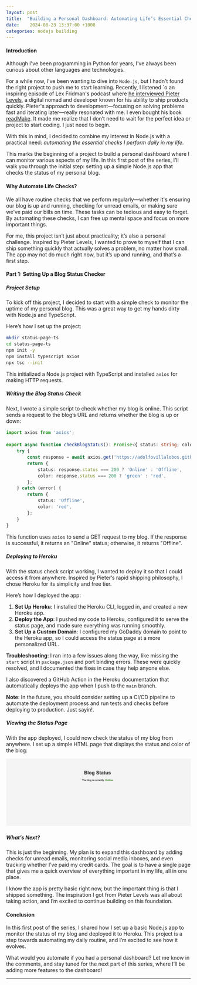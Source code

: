 ```yaml
---
layout: post
title:  "Building a Personal Dashboard: Automating Life’s Essential Checks – Part 1"
date:    2024-08-23 13:37:00 +1000
categories: nodejs building 
---
```


#### Introduction

Although I've been programming in Python for years, I've always been curious about other languages and technologies.

For a while now, I've been wanting to dive into `Node.js`, but I hadn't found the right project to push me to start learning. Recently, I listened `o an inspiring episode of Lex Fridman's podcast where [he interviewed Pieter Levels](https://youtu.be/oFtjKbXKqbg?si=HHh5lMkiMqoW0ejd), a digital nomad and developer known for his ability to ship products quickly. Pieter's approach to development—focusing on solving problems fast and iterating later—really resonated with me. I even bought his book [readMake](https://readmake.com/). It made me realize that I don’t need to wait for the perfect idea or project to start coding. I just need to begin.

With this in mind, I decided to combine my interest in Node.js with a practical need: *automating the essential checks I perform daily in my life*.

This marks the beginning of a project to build a personal dashboard where I can monitor various aspects of my life. In this first post of the series, I’ll walk you through the initial step: setting up a simple Node.js app that checks the status of my personal blog.

#### Why Automate Life Checks?

We all have routine checks that we perform regularly—whether it's ensuring our blog is up and running, checking for unread emails, or making sure we've paid our bills on time. These tasks can be tedious and easy to forget. By automating these checks, I can free up mental space and focus on more important things.

For me, this project isn’t just about practicality; it’s also a personal challenge. Inspired by Pieter Levels, I wanted to prove to myself that I can ship something quickly that actually solves a problem, no matter how small. The app may not do much right now, but it’s up and running, and that’s a first step.

#### Part 1: Setting Up a Blog Status Checker

##### Project Setup

To kick off this project, I decided to start with a simple check to monitor the uptime of my personal blog. This was a great way to get my hands dirty with Node.js and TypeScript.

Here’s how I set up the project:

```bash
mkdir status-page-ts
cd status-page-ts
npm init -y
npm install typescript axios
npx tsc --init
```

This initialized a Node.js project with TypeScript and installed `axios` for making HTTP requests.

##### Writing the Blog Status Check

Next, I wrote a simple script to check whether my blog is online. This script sends a request to the blog’s URL and returns whether the blog is up or down:

```typescript
import axios from 'axios';

export async function checkBlogStatus(): Promise<{ status: string; color: string }> {
    try {
        const response = await axios.get('https://adolfovillalobos.github.io/website');
        return {
            status: response.status === 200 ? 'Online' : 'Offline',
            color: response.status === 200 ? 'green' : 'red',
        };
    } catch (error) {
        return {
            status: 'Offline',
            color: 'red',
        };
    }
}
```

This function uses `axios` to send a GET request to my blog. If the response is successful, it returns an "Online" status; otherwise, it returns "Offline".

##### Deploying to Heroku

With the status check script working, I wanted to deploy it so that I could access it from anywhere. Inspired by Pieter’s rapid shipping philosophy, I chose Heroku for its simplicity and free tier.

Here’s how I deployed the app:

1. **Set Up Heroku**: I installed the Heroku CLI, logged in, and created a new Heroku app.
2. **Deploy the App**: I pushed my code to Heroku, configured it to serve the status page, and made sure everything was running smoothly.
3. **Set Up a Custom Domain**: I configured my GoDaddy domain to point to the Heroku app, so I could access the status page at a more personalized URL.

**Troubleshooting**:
I ran into a few issues along the way, like missing the `start` script in `package.json` and port binding errors. These were quickly resolved, and I documented the fixes in case they help anyone else.

I also discovered a GitHub Action in the Heroku documentation that automatically deploys the app when I push to the `main` branch.  

**Note**: In the future, you should consider setting up a CI/CD pipeline to automate the deployment process and run tests and checks before deploying to production. Just sayin!.

##### Viewing the Status Page

With the app deployed, I could now check the status of my blog from anywhere. I set up a simple HTML page that displays the status and color of the blog:

![Blog Status](../assets/images/2024-08-23-final-result-status-page.png)

##### What’s Next?

This is just the beginning. My plan is to expand this dashboard by adding checks for unread emails, monitoring social media inboxes, and even tracking whether I’ve paid my credit cards. The goal is to have a single page that gives me a quick overview of everything important in my life, all in one place.

I know the app is pretty basic right now, but the important thing is that I shipped something. The inspiration I got from Pieter Levels was all about taking action, and I’m excited to continue building on this foundation.



#### Conclusion

In this first post of the series, I shared how I set up a basic Node.js app to monitor the status of my blog and deployed it to Heroku. This project is a step towards automating my daily routine, and I’m excited to see how it evolves.

What would you automate if you had a personal dashboard? Let me know in the comments, and stay tuned for the next part of this series, where I’ll be adding more features to the dashboard!

---
